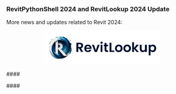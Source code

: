 <head>
<meta http-equiv="Content-Type" content="text/html; charset=utf-8">
<link rel="stylesheet" type="text/css" href="bc.css">
<script src="https://cdn.rawgit.com/google/code-prettify/master/loader/run_prettify.js" type="text/javascript"></script>
</head>

<!---

twitter:

RevitPythonShell 2024, RevitLookup 2024 update,
for the @AutodeskRevit #BIM #RevitAPI @DynamoBIM @AutodeskAPS

-
 ...

linkedin:



#BIM #DynamoBIM #AutodeskAPS #Revit #API #IFC #SDK #Autodesk #AEC #adsk

the [Revit API discussion forum](http://forums.autodesk.com/t5/revit-api-forum/bd-p/160) thread

<center>
<img src="img/" alt="" title="" width="600"/>
<p style="font-size: 80%; font-style:italic"></p>
</center>

-->

### RevitPythonShell 2024 and RevitLookup 2024 Update

More news and updates related to Revit 2024:


<div align="center">
<img alt="RevitLookup" width="300" src="img/RevitLookup2024_01.png"/>
</div>



####<a name="2"></a>


####<a name="2"></a>


<center>
<img src="img/" alt="" title="" width="100"/> <!-- Pixel Height: 1,080 Pixel Width: 845 -->
</center>

